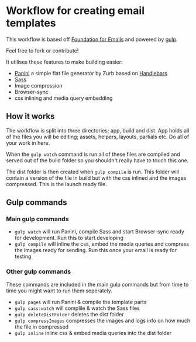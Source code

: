 # Workflow for creating email templates

This workflow is based off [Foundation for Emails](http://foundation.zurb.com/emails) and powered by [gulp](https://gulpjs.com/).

Feel free to fork or contribute!

It utilises these features to make building easier:
- [Panini](http://github.com/zurb/panini) a simple flat file generator by Zurb based on [Handlebars](http://handlebarsjs.com/)
- [Sass](http://sass-lang.com/)
- Image compression
- Browser-sync
- css inlining and media query embedding

## How it works

The workflow is split into three directories; app, build and dist. App holds all of the files you will be editing; assets, helpers, layouts, partials etc. Do all of your work in here.

When the `gulp watch` command is run all of these files are compiled and served out of the build folder so you shouldn't really have to touch this one.

The dist folder is then created when `gulp compile` is run. This folder will contain a version of the file in build but with the css inlined and the images compressed. This is the launch ready file.

## Gulp commands

### Main gulp commands

- `gulp watch` will run Panini, compile Sass and start Browser-sync ready for development. Run this to start developing
- `gulp compile` will inline the css, embed the media queries and compress the images ready for sending. Run this once your email is ready for testing

### Other gulp commands

These commands are included in the main gulp commands but from time to time you might want to run them seperately.

- `gulp pages` will run Panini & compile the template parts
- `gulp sass:watch` will complile & watch the Sass files
- `gulp deleteDistFolder` deletes the dist folder
- `gulp compressImages` compresses the images and logs info on how much the file in compressed
- `gulp inline` inline css & embed media queries into the dist folder
